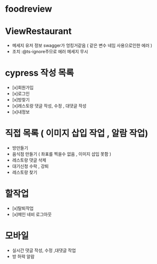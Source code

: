 # foodreview

# ViewRestaurant

- 메세지 유저 정보 swagger가 엉킹거같음 ( 같은 변수 네임 사용으로인한 에러 )
- 조치 :@ts-ignore주므로 에러 메세지 무시

# cypress 작성 목록

- [x]회원가입
- [x]로그인
- [x]방찾기
- [x]레스토랑 댓글 작성, 수정 , 대댓글 작성
- [x]내정보

# 직접 목록 ( 이미지 삽입 작업 , 알람 작업)

- 방만들기
- 음식점 만들기 ( 좌표를 찍을수 없음 , 이미지 삽입 못함 )
- 레스토랑 댓글 삭제
- 대기신청 수락 , 강퇴
- 레스토랑 찾기

# 할작업

- [x]탈퇴작업
- [x]메인 네비 로그아웃

# 모바일

- 실시간 댓글 작성, 수정 ,대댓글 작업
- 방 허락 알람
